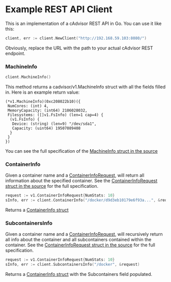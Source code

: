 # Example REST API Client

This is an implementation of a cAdvisor REST API in Go.  You can use it like this:

```go
client, err := client.NewClient("http://192.168.59.103:8080/")
```

Obviously, replace the URL with the path to your actual cAdvisor REST endpoint.


### MachineInfo

```go
client.MachineInfo()
```

This method returns a cadvisor/v1.MachineInfo struct with all the fields filled in.  Here is an example return value:

```
(*v1.MachineInfo)(0xc208022b10)({
 NumCores: (int) 4,
 MemoryCapacity: (int64) 2106028032,
 Filesystems: ([]v1.FsInfo) (len=1 cap=4) {
  (v1.FsInfo) {
   Device: (string) (len=9) "/dev/sda1",
   Capacity: (uint64) 19507089408
  }
 }
})
```

You can see the full specification of the [MachineInfo struct in the source](../info/v1/machine.go#L131)

### ContainerInfo

Given a container name and a [ContainerInfoRequest](../info/v1/container.go#L101), will return all information about the specified container.  See the [ContainerInfoRequest struct in the source](../info/v1/container.go#L101) for the full specification.

```go
request := v1.ContainerInfoRequest{NumStats: 10}
sInfo, err := client.ContainerInfo("/docker/d9d3eb10179e6f93a...", &request)
```
Returns a [ContainerInfo struct](../info/v1/container.go#L128)

### SubcontainersInfo

Given a container name and a [ContainerInfoRequest](../info/v1/container.go#L101), will recursively return all info about the container and all subcontainers contained within the container.  See the [ContainerInfoRequest struct in the source](../info/v1/container.go#L101) for the full specification.

```go
request := v1.ContainerInfoRequest{NumStats: 10}
sInfo, err := client.SubcontainersInfo("/docker", &request)
```

Returns a [ContainerInfo struct](../info/v1/container.go#L128) with the Subcontainers field populated.
